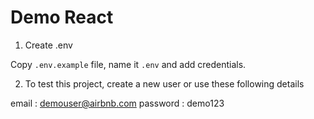 # Demo React

1. Create .env

Copy `.env.example` file, name it `.env` and add credentials.

2. To test this project, create a new user or use these following details

email : demouser@airbnb.com
password : demo123
